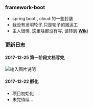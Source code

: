 ### framework-boot
- spring boot , cloud 的一些封装
- 我没有发明轮子,只是轮子的搬运工
- 主人很懒, 这里啥都没有写, 请转到 **[Wiki](https://gitee.com/sesamekim/framework-boot/wikis/pages)**

### 更新日志

#### 2017-12-25 第一阶段文档写完,
![输入图片说明](https://gitee.com/uploads/images/2018/0123/153555_366ebf7c_1599674.png "屏幕截图.png")

#### 2017-12-22 孵化
- 项目初始化
- 未完待续...
